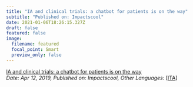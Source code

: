 ```yaml
---
title: "IA and clinical trials: a chatbot for patients is on the way"
subtitle: "Published on: Impactscool"
date: 2021-01-06T18:26:15.327Z
draft: false
featured: false
image:
  filename: featured
  focal_point: Smart
  preview_only: false
---
```

[IA and clinical trials: a chatbot for patients is on the way](https://magazine.impactscool.com/scienza-e-medicina/ia-e-trial-clinici-in-arrivo-un-chatbot-per-i-pazienti/)\
*Date: Apr 12, 2019,* *Published on:* *Impactscool,* *Other Languages:* [[ITA](https://magazine.impactscool.com/scienza-e-medicina/senhand-il-guanto-che-permette-la-diagnosi-precoce-del-morbo-di-parkinson/)]